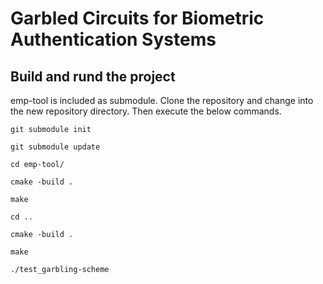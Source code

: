 # Garbled Circuits for Biometric Authentication Systems


## Build and rund the project
emp-tool is included as submodule.
Clone the repository and change into the new repository directory. Then execute the below commands.

`git submodule init`

`git submodule update`

`cd emp-tool/`

`cmake -build .`

`make`

`cd ..`

`cmake -build .`

`make`

`./test_garbling-scheme`
